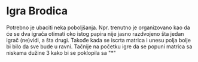 # Igra Brodica
Potrebno je ubaciti neka poboljšanja. Npr. trenutno je organizovano kao da će se dva igrača otimati oko istog papira nije jasno
razdvojeno šta jedan igrač (ne)vidi, a šta drugi. Takođe kada se iscrta matrica i unesu polja bolje bi bilo da sve bude u ravni.
Tačnije na početku igre da se popuni matrica sa niskama dužine 3 kako bi se poklopila sa "*" 
